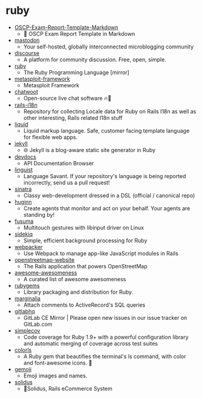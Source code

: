 # ruby
- [OSCP-Exam-Report-Template-Markdown](https://github.com/noraj/OSCP-Exam-Report-Template-Markdown)
  - 📙 OSCP Exam Report Template in Markdown
- [mastodon](https://github.com/tootsuite/mastodon)
  - Your self-hosted, globally interconnected microblogging community
- [discourse](https://github.com/discourse/discourse)
  - A platform for community discussion. Free, open, simple.
- [ruby](https://github.com/ruby/ruby)
  - The Ruby Programming Language [mirror]
- [metasploit-framework](https://github.com/rapid7/metasploit-framework)
  - Metasploit Framework
- [chatwoot](https://github.com/chatwoot/chatwoot)
  - Open-source live chat software 🔥💬
- [rails-i18n](https://github.com/svenfuchs/rails-i18n)
  - Repository for collecting Locale data for Ruby on Rails I18n as well as other interesting, Rails related I18n stuff
- [liquid](https://github.com/Shopify/liquid)
  - Liquid markup language. Safe, customer facing template language for flexible web apps.
- [jekyll](https://github.com/jekyll/jekyll)
  - 🌐 Jekyll is a blog-aware static site generator in Ruby
- [devdocs](https://github.com/freeCodeCamp/devdocs)
  - API Documentation Browser
- [linguist](https://github.com/github/linguist)
  - Language Savant. If your repository's language is being reported incorrectly, send us a pull request!
- [sinatra](https://github.com/sinatra/sinatra)
  - Classy web-development dressed in a DSL (official / canonical repo)
- [huginn](https://github.com/huginn/huginn)
  - Create agents that monitor and act on your behalf. Your agents are standing by!
- [fusuma](https://github.com/iberianpig/fusuma)
  - Multitouch gestures with libinput driver on Linux
- [sidekiq](https://github.com/mperham/sidekiq)
  - Simple, efficient background processing for Ruby
- [webpacker](https://github.com/rails/webpacker)
  - Use Webpack to manage app-like JavaScript modules in Rails
- [openstreetmap-website](https://github.com/openstreetmap/openstreetmap-website)
  - The Rails application that powers OpenStreetMap
- [awesome-awesomeness](https://github.com/bayandin/awesome-awesomeness)
  - A curated list of awesome awesomeness
- [rubygems](https://github.com/rubygems/rubygems)
  - Library packaging and distribution for Ruby.
- [marginalia](https://github.com/basecamp/marginalia)
  - Attach comments to ActiveRecord's SQL queries
- [gitlabhq](https://github.com/gitlabhq/gitlabhq)
  - GitLab CE Mirror | Please open new issues in our issue tracker on GitLab.com
- [simplecov](https://github.com/colszowka/simplecov)
  - Code coverage for Ruby 1.9+ with a powerful configuration library and automatic merging of coverage across test suites
- [colorls](https://github.com/athityakumar/colorls)
  - A Ruby gem that beautifies the terminal's ls command, with color and font-awesome icons. 🎉
- [gemoji](https://github.com/github/gemoji)
  - Emoji images and names.
- [solidus](https://github.com/solidusio/solidus)
  - 🛒Solidus, Rails eCommerce System
